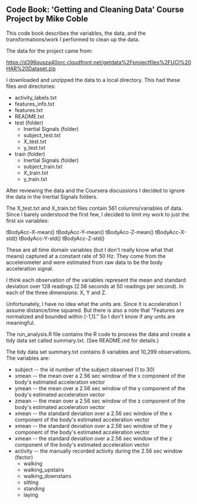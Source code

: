 ## Code Book: 'Getting and Cleaning Data' Course Project by Mike Coble

This code book describes the variables, the data, and the transformations/work I performed to clean up the data.

The data for the project came from: 

https://d396qusza40orc.cloudfront.net/getdata%2Fprojectfiles%2FUCI%20HAR%20Dataset.zip

I downloaded and unzipped the data to a local directory.  This had these files and directories:

* activity_labels.txt
* features_info.txt
* features.txt
* README.txt
* test (folder)
  * Inertial Signals (folder)
  * subject_test.txt
  * X_test.txt
  * y_test.txt
* train (folder)
  * Inertial Signals (folder)
  * subject_train.txt
  * X_train.txt
  * y_train.txt 
  
After reviewing the data and the Coursera discussions I decided to ignore the data in the Inertial Signals folders.

The X_test.txt and X_train.txt files contain 561 columns/variables of data.  Since I barely understood the first few, I decided to limit my work to just the first six variables:

tBodyAcc-X-mean()
tBodyAcc-Y-mean()
tBodyAcc-Z-mean()
tBodyAcc-X-std()
tBodyAcc-Y-std()
tBodyAcc-Z-std()

These are all time domain variables (but I don't really know what that means) captured at a constant rate of 50 Hz.  They come from the accelerometer and were estimated from raw data to be the body acceleration signal.

I think each observation of the variables represent the mean and standard deviation over 128 readings (2.56 seconds at 50 readings per second).  In each of the three dimensions: X, Y and Z.

Unfortunately, I have no idea what the units are.  Since it is acceleration I assume distance/time squared.  But there is also a note that "Features are normalized and bounded within [-1,1]."  So I don't know if any units are meaningful.

The run_analysis.R file contains the R code to process the data and create a tidy data set called summary.txt.
(See README.md for details.)

The tidy data set summary.txt contains 8 variables and 10,299 observations.
The variables are:
* subject -- the id number of the subject observed (1 to 30)
* xmean -- the mean over a 2.56 sec window of the x component of the body's estimated acceleration vector
* ymean -- the mean over a 2.56 sec window of the y component of the body's estimated acceleration vector
* zmean -- the mean over a 2.56 sec window of the z component of the body's estimated acceleration vector
* xmean -- the standard deviation over a 2.56 sec window of the x component of the body's estimated acceleration vector
* xmean -- the standard deviation over a 2.56 sec window of the y component of the body's estimated acceleration vector
* xmean -- the standard deviation over a 2.56 sec window of the z component of the body's estimated acceleration vector
* activity -- the manually recorded activity during the 2.56 sec window (factor)
	* walking
	* walking_upstairs
	* walking_downstairs
	* sitting
	* standing
	* laying
